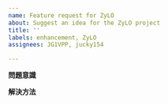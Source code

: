 ```yaml
---
name: Feature request for ZyLO
about: Suggest an idea for the ZyLO project
title: ''
labels: enhancement, ZyLO
assignees: JG1VPP, jucky154

---
```


**問題意識**

**解決方法**
